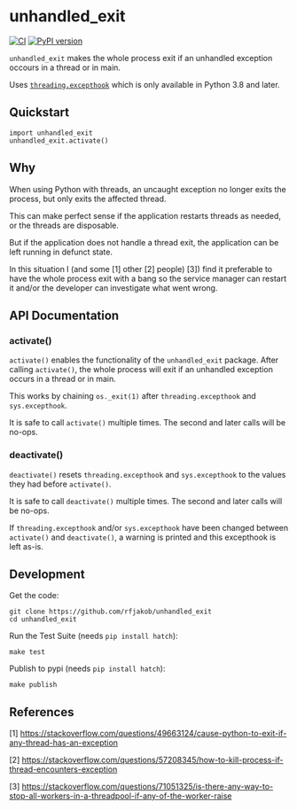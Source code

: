 # unhandled_exit

[![CI](https://github.com/rfjakob/unhandled_exit/actions/workflows/python-package.yml/badge.svg)](https://github.com/rfjakob/unhandled_exit/actions/workflows/python-package.yml)
[![PyPI version](https://badge.fury.io/py/unhandled_exit.svg)](https://badge.fury.io/py/unhandled_exit)

`unhandled_exit` makes the whole process exit if an unhandled
exception occours in a thread or in main.

Uses [`threading.excepthook`](https://docs.python.org/3/library/threading.html#threading.excepthook)
which is only available in Python 3.8 and later.

## Quickstart

```
import unhandled_exit
unhandled_exit.activate()
```

## Why

When using Python with threads, an uncaught exception no longer
exits the process, but only exits the affected thread.

This can make perfect sense if the application restarts threads
as needed, or the threads are disposable.

But if the application does not handle a thread exit, the application
can be left running in defunct state.

In this situation I (and some [1] other [2] people) [3]) find it preferable
to have the whole process exit with a bang so the service manager can
restart it and/or the developer can investigate what went wrong.

## API Documentation

### activate()

`activate()` enables the functionality of the `unhandled_exit`
package. After calling `activate()`, the whole process will
exit if an unhandled exception occurs in a thread or in main.

This works by chaining `os._exit(1)` after `threading.excepthook` and
`sys.excepthook`.

It is safe to call `activate()` multiple times.
The second and later calls will be no-ops.

### deactivate()

`deactivate()` resets `threading.excepthook` and `sys.excepthook`
to the values they had before `activate()`.

It is safe to call `deactivate()` multiple times.
The second and later calls will be no-ops.

If `threading.excepthook` and/or `sys.excepthook` have been
changed between `activate()` and `deactivate()`, a warning
is printed and this excepthook is left as-is.

## Development

Get the code:

```
git clone https://github.com/rfjakob/unhandled_exit
cd unhandled_exit
```

Run the Test Suite (needs `pip install hatch`):

```
make test
```

Publish to pypi (needs `pip install hatch`):

```
make publish
```

## References

[1] https://stackoverflow.com/questions/49663124/cause-python-to-exit-if-any-thread-has-an-exception

[2] https://stackoverflow.com/questions/57208345/how-to-kill-process-if-thread-encounters-exception

[3] https://stackoverflow.com/questions/71051325/is-there-any-way-to-stop-all-workers-in-a-threadpool-if-any-of-the-worker-raise
